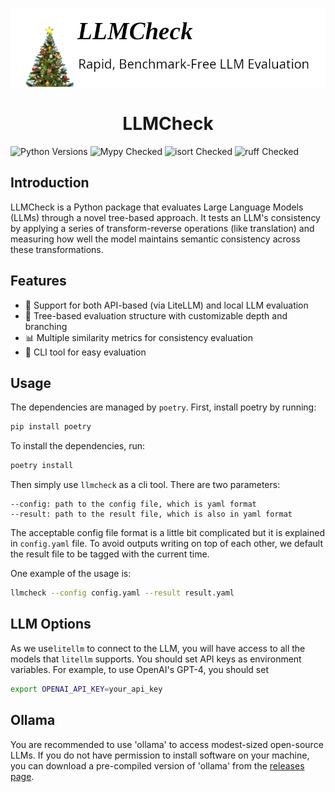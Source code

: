 ![llmcheck](./llmcheck.png)

<h1 align="center">LLMCheck</h1>

![Python Versions](https://img.shields.io/badge/Supported%20Python-3.8--3.11-blue)
![Mypy Checked](https://img.shields.io/badge/Mypy-Checked-brightgreen)
![isort Checked](https://img.shields.io/badge/isort-Checked-brightgreen)
![ruff Checked](https://img.shields.io/badge/ruff-Checked-brightgreen)

## Introduction

LLMCheck is a Python package that evaluates Large Language Models (LLMs) through a novel tree-based approach. It tests an LLM's consistency by applying a series of transform-reverse operations (like translation) and measuring how well the model maintains semantic consistency across these transformations.

## Features

- 🤖 Support for both API-based (via LiteLLM) and local LLM evaluation
- 🌲 Tree-based evaluation structure with customizable depth and branching
- 📊 Multiple similarity metrics for consistency evaluation
- 🧰 CLI tool for easy evaluation

## Usage

The dependencies are managed by `poetry`. First, install poetry by running:

```bash
pip install poetry
```

To install the dependencies, run:

```bash
poetry install
```

Then simply use ```llmcheck``` as a cli tool. There are two parameters:

```
--config: path to the config file, which is yaml format
--result: path to the result file, which is also in yaml format
```

The acceptable config file format is a little bit complicated but it is explained in ```config.yaml``` file. To avoid outputs writing on top of each other, we default the result file to be tagged with the current time.

One example of the usage is:

```bash
llmcheck --config config.yaml --result result.yaml
```

## LLM Options

As we use`litellm` to connect to the LLM, you will have access to all the models that `litellm` supports. You should set API keys as environment variables. For example, to use OpenAI's GPT-4, you should set

```bash
export OPENAI_API_KEY=your_api_key
```

## Ollama

You are recommended to use 'ollama' to access modest-sized open-source LLMs. If you do not have permission to install software on your machine, you can download a pre-compiled version of 'ollama' from the [releases page](https://github.com/ollama/ollama/releases).
